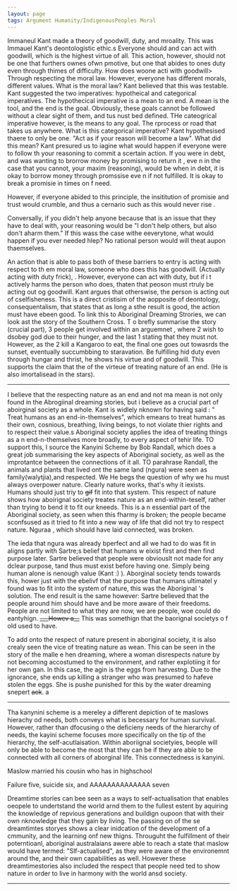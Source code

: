 ```yaml
---
layout: page
tags: Argument Humanity/IndigenousPeoples Moral
---
```


Immaneul Kant made a theory of goodwill, duty, and mroality. This was Immauel Kant's deontologistic ethic.s Everyone should and can act with goodwill, which is the highest virtue of all. This action, however, should not be one that furthers ownes ofwn pmotive, but one that abides to ones duty even through thimes of difficulty. How does woone acti with goodwill> Through respecting the moral law. However, everyone has different morals, different values. What is the moral law? Kant believed that this was testable. Kant suggested the two imperatives: hypotheical and categorical imperatives. The hypothecical imperative is a mean to an end. A mean is the tool, and the end is the goal. Obviously, these goals cannot be followed without a clear sight of them, and tus nust bed defined. THe cateogrical imperative however, is the means to any goal. The rprocess or road that takes us anywhere. What is this categorical imperative? Kant hypothesised thaere to only be one. "Act as if your reason will become a law". What did this mean? Kant presured us to iagine what would happen if everyone were to follow th your reasoning to commit a scertain action. If you were in debt, and was wanting to brorrow money by promising to return it , eve n in the case that you cannot, your maxim (reasoning), would be when in debt, it is okay to borrow money through promssise eve n if not fulfilled. It is okay to break a promisie in times on f need.

However, if everyone abided to this principle, the insititution of promisie and trust would crumble, and thus a cernario such as this would never rise .

Conversally, if you didn't help anyone because that is an issue that they have to deal with, your reasoning would be "I don't help others, but also don't aharm them." If this wass the case withe eeverytone, what would happen if you ever needed hlep? No rational person would will theat aupon thaemselves. 

An action that is able to pass both of these barriers to entry is acting with respect to th em moral law, someone who does this has goodwill. (Actually acting with duty frick), . However, everyone can act with duty, but if i t actively harms the person who does, thaten that peoson must rtruly be acting out og goodwill. Kant argues that otherswise, the person is acting out of cselfisheness. This is a direct cristisim of the aopposite of deontology, consequentalism, that states that as long a sthe result is good, the action must have ebeen good. To link this to Aboriginal Dreaming Strories, we can look ast the story of the Southern Cross. T o brefly summarise the story (crucial part), 3 people get involved within an arguemnet , where 2 wish to dsobey god due to their hunger, and the last 1 stating that they must not. However, as the 2 kill a Kangaroo to eat, the final one goes out towasrds the sunset, eventually succumbbing to staravation. Be fulfilling hid duty even through hungar and thrist, he shows his virtue and of goodwill. This supports the claim that the of the virteue of treating nature of an end. (He is also imortalisead in the stars).

---

I believe that the respecting nature as an end and not ma mean is not only found in the Abrogiinal dreaming stories, but i believe as a crucial part of aboirginal society as a whole. Kant is widlely nknown for having said : " Treat humans as an end-in-themselves", which emeans to treat humans as their own, cosnious, breathing, living beings, to not violate thier rights and to respect their value.s Aboriginal society applies the idea of treating things as a n end-n-themselves more broadly, to every aspect of tehir life. TO support this, I source the Kanyini Scheme by Bob Randall, which does a great job summarising the key aspects of Aboriginal society, as well as the improtantce between the connections of it all. TO parahrase Randall, the animals and plants that lived ont the same land (ngura) were seen as family(walytjia),and respected. We He begs the question of why we hu must always overpower nature. Clearly nature works,  that's why it iexists. Humans should just triy to ~~gif~~ fit into that system. This respect of nature shows how aboirignal society treates nature as an end-within-teself, rather than trying to bend it to fit our kneeds. This is a n essential part of the Aboriginal society, as seen when this fharmy is broken; the people became sconfsused as it tried to fit into a new way of life that did not try to respect nature. Nguraa , which should have laid connected, was broken.

The ieda that 	ngura was already bperfect and all we had to do was fit in aligns partly with Sartre;s belief that humans w eixist first and then find purpose later. Sartre believed that people were obviouslt not made for any dclear purpose, tand thus must exist before having one. Simply being human alone is nenough value (Kant :) ). Aborginal society tends towards this, hower just with the ebelivf that the purpose that humans ultimatel y found was to fit into the system of nature, this was the Aboriginal 's solution. The end result is the same however: Sartre believed that the people around him should have and be more aware of their freedoms. People are not limited to what they are now, we are people, woe could do eantyhign. ~~\_\_\_~~~~Howev~~~~ a__~~ This was somethign that the baorignal societys o f old used to have. 

To add onto the respect of nature present in aboriginal society, it is also crealy seen the vice of treating nature as wean. This can be seen in the story of the malle e hen dreaming, where a woman disrespects nature by not becoming accostumed to the environment, and rather explotiing it for her own gan. In this case, the agin is the eggs from harvestng. Due to the ignorance, she ends up killing a stranger who was presumed to hafeve stolen the eggs. She is pushe punished for this by the water dreaming snepert ~~aek~~. a

---

Tha kanynini scheme is a mereley a different depiction of te maslows hierachy od needs, both conveys what is becessary for human survival. However, rather than dfocusing o the deficieny needs of the hierarchy of needs, the kayini scheme focuses more specifically on the tip of the hierarchy, the self-acutlaisation. Within aboriignal societyies, beople will only be able to become the most that they can be if they are able to be connected with all corners of aborginal life. This connectedness is kanyini.

Maslow married his cousin who has in highschool

Failure five, suicide six, and AAAAAAAAAAAAAA seven

Dreamtime stories can bee seen as a ways to self-actualisation that enables oeopele to undertstand the world arnd them to the fullest estent by aquiring the knowledge of repvious generations and buildign oupoon that with their own nknowledge that they gain by living. The passing on of the se dreamtimtes storyes shows a clear inidcation of the development of a cmmunity, and the learning onf new thigns. Througuht the fulfillment of their poterntioanl, aboriginal australaians awere able to reach a state that maslow would have termed: "Slf-actualised", as they were aware of the environemnt around the, and their own capabilities as well. However these dreamtimestories also included the respect that people need ted to show nature in order to live in harmony with the world ansd society.

---